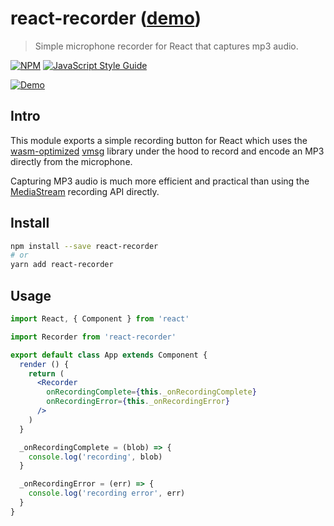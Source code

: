 # react-recorder ([demo](https://transitive-bullshit.github.io/react-recorder/))

> Simple microphone recorder for React that captures mp3 audio.

[![NPM](https://img.shields.io/npm/v/react-recorder.svg)](https://www.npmjs.com/package/react-recorder) [![JavaScript Style Guide](https://img.shields.io/badge/code_style-standard-brightgreen.svg)](https://standardjs.com)

[![Demo](https://raw.githubusercontent.com/transitive-bullshit/react-recorder/master/media/demo.gif)](https://transitive-bullshit.github.io/react-recorder/)

## Intro

This module exports a simple recording button for React which uses the [wasm-optimized](https://hackernoon.com/creating-webassembly-powered-library-for-modern-web-846da334f8fc) [vmsg](https://github.com/Kagami/vmsg) library under the hood to record and encode an MP3 directly from the microphone.

Capturing MP3 audio is much more efficient and practical than using the [MediaStream](https://developer.mozilla.org/en-US/docs/Web/API/MediaStream_Recording_API) recording API directly.

## Install

```bash
npm install --save react-recorder
# or
yarn add react-recorder
```

## Usage

```jsx
import React, { Component } from 'react'

import Recorder from 'react-recorder'

export default class App extends Component {
  render () {
    return (
      <Recorder
        onRecordingComplete={this._onRecordingComplete}
        onRecordingError={this._onRecordingError}
      />
    )
  }

  _onRecordingComplete = (blob) => {
    console.log('recording', blob)
  }

  _onRecordingError = (err) => {
    console.log('recording error', err)
  }
}
```
